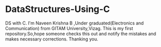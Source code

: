 # DataStructures-Using-C
DS with C.
I'm Naveen Krishna B ,Under graduated(Electronics and Communication) from GITAM University,Vizag.
This is my first repository.So,hope someone checks this out and notify the mistakes and makes necessary corrections.
Thanking you.
